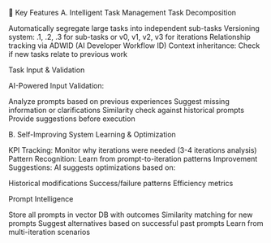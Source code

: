 🔧 Key Features
A. Intelligent Task Management
Task Decomposition

Automatically segregate large tasks into independent sub-tasks
Versioning system: .1, .2, .3 for sub-tasks or v0, v1, v2, v3 for iterations
Relationship tracking via ADWID (AI Developer Workflow ID)
Context inheritance: Check if new tasks relate to previous work

Task Input & Validation



AI-Powered Input Validation:

Analyze prompts based on previous experiences
Suggest missing information or clarifications
Similarity check against historical prompts
Provide suggestions before execution


B. Self-Improving System
Learning & Optimization

KPI Tracking: Monitor why iterations were needed (3-4 iterations analysis)
Pattern Recognition: Learn from prompt-to-iteration patterns
Improvement Suggestions: AI suggests optimizations based on:

Historical modifications
Success/failure patterns
Efficiency metrics


Prompt Intelligence

Store all prompts in vector DB with outcomes
Similarity matching for new prompts
Suggest alternatives based on successful past prompts
Learn from multi-iteration scenarios